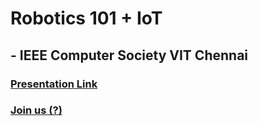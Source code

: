 # Robotics 101 + IoT
## - IEEE Computer Society VIT Chennai 
### [Presentation Link](https://docs.google.com/presentation/d/1hUFhT5oxdwerdg5wBDDUVR0G1NZYZHN5qhlzVhN62t8/edit?usp=sharing)
### [Join us (?) ](http://ieeecsvitc.com)
